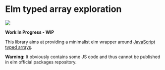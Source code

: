 # Elm typed array exploration

[![][badge-license]][license]

[badge-license]: https://img.shields.io/badge/license-MPL--2.0-blue.svg?style=flat-square
[license]: https://www.mozilla.org/en-US/MPL/2.0/

**Work In Progress - WIP**

This library aims at providing a minimalist elm wrapper around
[JavaScript typed arrays][typed-array].

**Warning:**
It obviously contains some JS code and thus cannot be published
in elm official packages repository.

[typed-array]: https://developer.mozilla.org/en-US/docs/Web/JavaScript/Typed_arrays
